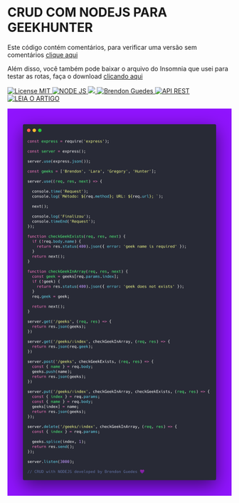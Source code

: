 # CRUD COM NODEJS PARA GEEKHUNTER

Este código contém comentários, para verificar uma versão sem comentários [clique aqui](https://gist.github.com/brendonguedes/a80a11dc7979bbc8fbece728976de0f0)

Além disso, você também pode baixar o arquivo do Insomnia que usei para testar as rotas, faça o download [clicando aqui](https://gist.github.com/brendonguedes/cea3b70fda51cd5b7745ad33d19d0ce4)


  <a href="https://opensource.org/licenses/MIT">
    <img src="https://img.shields.io/badge/License-MIT-blue.svg" alt="License MIT">
  </a>
  <a href="https://nodejs.org/en/">
    <img src="https://img.shields.io/badge/nodejs-CRUD-brightgreen" alt="NODE JS">
  </a>
  <a href="https://www.geekhunter.com.br//">
    <img src="https://img.shields.io/badge/geekhunter-crud%20em%20node-purple alt="NODE JS">
  </a>                                                                                        
  <a href="https://sourcerer.io/brendonguedes">
    <img src="https://img.shields.io/badge/%3Cbrendonguedes%2F%3E-fullstack-blueviolet" alt="Brendon Guedes">
  </a> 
  <a href="https://nodejs.org/en/">
    <img src="https://img.shields.io/badge/API%20REST-BACK--END-orange" alt="API REST">
  </a>   
  <a href="https://blog.geekhunter.com.br/criar-crud-nodejs#Agora_vamos_criar_o_CRUD">
    <img src="https://img.shields.io/badge/API%20REST-BACK--END-orange" alt="LEIA O ARTIGO">
  </a> 
                                                                                      
                                                                                      


![Markdown](images/carbon-geek.png)


